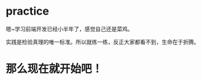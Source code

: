 # practice
<p>嗯~学习前端开发已经小半年了，感觉自己还是菜鸡。</p>
<p>实践是检验真理的唯一标准。所以就练一练，反正大家都看不到，生命在于折腾。</p>
<h1>那么现在就开始吧！</h1>
